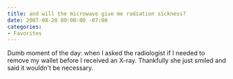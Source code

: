 ```yaml
---
title: and will the microwave give me radiation sickness?
date: 2007-08-28 00:00:00 -07:00
categories:
- Favorites
---
```


<p>Dumb moment of the day: when I asked the radiologist if I needed to remove my wallet before I received an X-ray. Thankfully she just smiled and said it wouldn't be necessary.</p>
